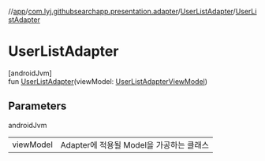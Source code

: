 //[app](../../../index.md)/[com.lyj.githubsearchapp.presentation.adapter](../index.md)/[UserListAdapter](index.md)/[UserListAdapter](-user-list-adapter.md)

# UserListAdapter

[androidJvm]\
fun [UserListAdapter](-user-list-adapter.md)(viewModel: [UserListAdapterViewModel](../-user-list-adapter-view-model/index.md))

## Parameters

androidJvm

| | |
|---|---|
| viewModel | Adapter에 적용될 Model을 가공하는 클래스 |
